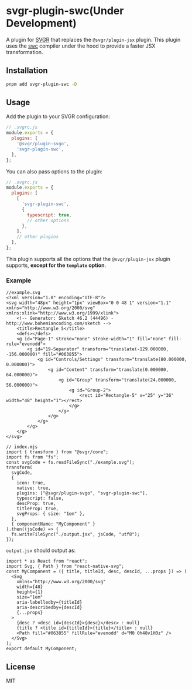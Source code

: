 # svgr-plugin-swc(Under Development)

A plugin for [SVGR](https://github.com/gregberge/svgr) that replaces the `@svgr/plugin-jsx` plugin. This plugin uses the [swc](https://github.com/swc-project/swc) compiler under the hood to provide a faster JSX transformation.

## Installation

```bash
pnpm add svgr-plugin-swc -D
```

## Usage

Add the plugin to your SVGR configuration:

```js
// .svgrc.js
module.exports = {
  plugins: [
    '@svgr/plugin-svgo',
    'svgr-plugin-swc',
  ],
};
```

You can also pass options to the plugin:

```js
// .svgrc.js
module.exports = {
  plugins: [
    [
      'svgr-plugin-swc',
      {
        typescript: true,
        // other options
      },
    ],
    // other plugins
  ],
};
```

This plugin supports all the options that the `@svgr/plugin-jsx` plugin supports, **except for the `template` option**.

### Example

```
//example.svg
<?xml version="1.0" encoding="UTF-8"?>
<svg width="48px" height="1px" viewBox="0 0 48 1" version="1.1" xmlns="http://www.w3.org/2000/svg" xmlns:xlink="http://www.w3.org/1999/xlink">
    <!-- Generator: Sketch 46.2 (44496) - http://www.bohemiancoding.com/sketch -->
    <title>Rectangle 5</title>
    <defs></defs>
    <g id="Page-1" stroke="none" stroke-width="1" fill="none" fill-rule="evenodd">
        <g id="19-Separator" transform="translate(-129.000000, -156.000000)" fill="#063855">
            <g id="Controls/Settings" transform="translate(80.000000, 0.000000)">
                <g id="Content" transform="translate(0.000000, 64.000000)">
                    <g id="Group" transform="translate(24.000000, 56.000000)">
                        <g id="Group-2">
                            <rect id="Rectangle-5" x="25" y="36" width="48" height="1"></rect>
                        </g>
                    </g>
                </g>
            </g>
        </g>
    </g>
</svg>

// index.mjs
import { transform } from "@svgr/core";
import fs from "fs";
const svgCode = fs.readFileSync("./example.svg");
transform(
  svgCode,
  {
    icon: true,
    native: true,
    plugins: ["@svgr/plugin-svgo", "svgr-plugin-swc"],
    typescript: false,
    descProp: true,
    titleProp: true,
    svgProps: { size: "1em" },
  },
  { componentName: "MyComponent" }
).then((jsCode) => {
  fs.writeFileSync("./output.jsx", jsCode, "utf8");
});

```
`output.jsx` should output as:

```
import * as React from "react";
import Svg, { Path } from "react-native-svg";
const MyComponent = ({ title, titleId, desc, descId, ...props }) => (
  <Svg
    xmlns="http://www.w3.org/2000/svg"
    width={48}
    height={1}
    size="1em"
    aria-labelledby={titleId}
    aria-describedby={descId}
    {...props}
  >
    {desc ? <desc id={descId}>{desc}</desc> : null}
    {title ? <title id={titleId}>{title}</title> : null}
    <Path fill="#063855" fillRule="evenodd" d="M0 0h48v1H0z" />
  </Svg>
);
export default MyComponent;

```


## License

MIT